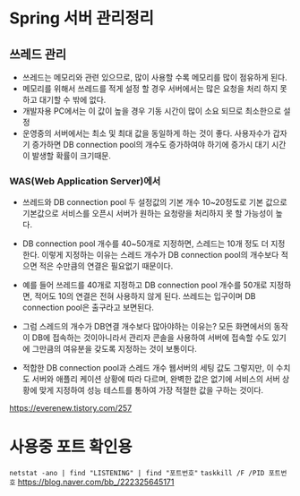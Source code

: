 

# Spring 서버 관리정리

## 쓰레드 관리
- 쓰레드는 메모리와 관련 있으므로, 많이 사용할 수록 메모리를 많이 점유하게 된다.
- 메모리를 위해서 쓰레드를 적게 설정 할 경우 서버에서는 많은 요청을 처리 하지 못하고 대기할 수 밖에 없다.
- 개발자용 PC에서는 이 값이 높을 경우 기동 시간이 많이 소요 되므로 최소한으로 설정
- 운영중의 서버에서는 최소 및 최대 값을 동일하게 하는 것이 좋다. 사용자수가 갑자기 증가하면 DB connection pool의 개수도 증가하여야 하기에 증가시 대기 시간이 발생할 확률이 크기때문.

### WAS(Web Application Server)에서 
- 쓰레드와 DB connection pool 두 설정값의 기본 개수 10~20정도로 기본 값으로 기본값으로 서비스를 오픈시 서버가 원하는 요청량을 처리하지 못 할 가능성이 높다.
- DB connection pool 개수를 40~50개로 지정하면, 스레드는 10개 정도 더 지정한다. 이렇게 지정하는 이유는 스레드 개수가 DB connection pool의 개수보다 적으면 적은 수만큼의 연결은 필요없기 때문이다.
- 예를 들어 쓰레드를 40개로 지정하고 DB connection pool 개수를 50개로 지정하면, 적어도 10의 연결은 전혀 사용하지 않게 된다. 쓰레드는 입구이며 DB connection pool은 출구라고 보면된다.

- 그럼 스레드의 개수가 DB연결 개수보다 많아야하는 이유는? 모든 화면에서의 동작이 DB에 접속하는 것이아니라서 관리자 콘솔을 사용하여 서버에 접속할 수도 있기에 그만큼의 여유분을 갖도록 지정하는 것이 보통이다.

- 적합한 DB connection pool과 스레드 개수 웹서버의 세팅 값도 그렇지만, 이 수치도 서버와 애플리 케이션 상황에 따라 다르며, 완벽한 값은 없기에 서비스의 서버 상황에 맞게 지정하여 성능 테스트를 통하여 가장 적절한 값을 구하는 것이다.



https://everenew.tistory.com/257



# 사용중 포트 확인용
``` netstat -ano | find "LISTENING" | find "포트번호" ```
``` taskkill /F /PID 포트번호 ```
https://blog.naver.com/bb_/222325645171
